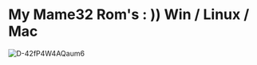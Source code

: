# My Mame32 Rom's : )) Win / Linux / Mac 


![D-42fP4W4AQaum6](https://user-images.githubusercontent.com/59092167/81576122-87cb5b80-93b0-11ea-9594-0b3ce44f001c.jpg)

